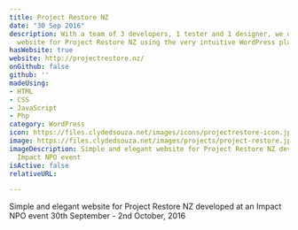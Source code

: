 ```yaml
---
title: Project Restore NZ
date: "30 Sep 2016"
description: With a team of 3 developers, 1 tester and 1 designer, we developed a
  website for Project Restore NZ using the very intuitive WordPress platform.
hasWebsite: true
website: http://projectrestore.nz/
onGithub: false
github: ''
madeUsing:
- HTML
- CSS
- JavaScript
- Php
category: WordPress
icon: https://files.clydedsouza.net/images/icons/projectrestore-icon.jpeg
image: https://files.clydedsouza.net/images/projects/project-restore.jpg
imageDescription: Simple and elegant website for Project Restore NZ developed at an
  Impact NPO event
isActive: false
relativeURL: 

---
```


Simple and elegant website for Project Restore NZ developed at an Impact NPO event 30th September - 2nd October, 2016


